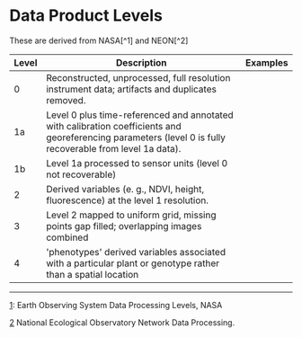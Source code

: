 # Data Product Levels

These are derived from NASA[^1] and NEON[^2]



| Level | Description | Examples | 
| -- | -- |--|
| 0 |  Reconstructed, unprocessed, full resolution instrument data; artifacts and duplicates removed.|  |
| 1a | Level 0 plus time-referenced and annotated with calibration coefficients and georeferencing parameters (level 0 is fully recoverable from level 1a data). |  |
| 1b | Level 1a processed to sensor units (level 0 not recoverable) |  |
| 2 | Derived variables (e. g., NDVI, height, fluorescence) at the level 1 resolution. |  |
| 3 | Level 2 mapped to uniform grid, missing points gap filled; overlapping images combined |  |
| 4| 'phenotypes' derived variables associated with a particular plant or genotype rather than a spatial location |  |  |


___
[1](http://science.nasa.gov/earth-science/earth-science-data/data-processing-levels-for-eosdis-data-products/): Earth Observing System Data Processing Levels, NASA

[2](http://www.neoninc.org/science-design/data-processing) National Ecological Observatory Network Data Processing. 